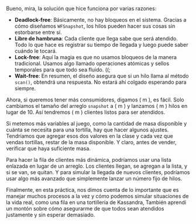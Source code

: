 Bueno, mira, la solución que hice funciona por varias razones:

- **Deadlock-free**: Básicamente, no hay bloqueos en el sistema. Gracias a cómo diseñamos `WFSnapshot`, los hilos pueden hacer sus cosas sin estorbarse entre sí.
- **Libre de hambruna**: Cada cliente que llega sabe que será atendido. Todo lo que hace es registrar su tiempo de llegada y luego puede saber cuándo le tocará.
- **Lock-free**: Aquí la magia es que no usamos bloqueos de la manera tradicional. Usamos algo llamado operaciones atómicas y sellos temporales para que todo sea fluido. ((;
- **Wait-free**: En resumen, el diseño asegura que si un hilo llama al método `scan()`, obtendrá una respuesta. No estará ahí colgado esperando para siempre.

Ahora, si queremos tener más consumidores, digamos \( m \), es fácil. Solo cambiamos el tamaño del arreglo `snapshot` a \( m \) y lanzamos \( m \) hilos en lugar de 10. Así tendremos \( m \) clientes listos para ser atendidos.

Si metemos más variables al juego, como la cantidad de masa disponible y cuánta se necesita para una tortilla, hay que hacer algunos ajustes. Tendríamos que agregar esos dos valores en la clase y cada vez que vendas tortillas, restar de la masa disponible. Y claro, antes de vender, verificar que haya suficiente masa.

Para hacer la fila de clientes más dinámica, podríamos usar una lista enlazada en lugar de un arreglo. Los clientes llegan, se agregan a la lista, y si se van, se quitan. Y para simular la llegada de nuevos clientes, podríamos usar algo más avanzado que simplemente lanzar un número fijo de hilos.

Finalmente, en esta práctica, nos dimos cuenta de lo importante que es manejar muchos procesos a la vez y cómo podemos simular situaciones de la vida real, como una fila en una tortillería de Kassandra, También aprendí un montón sobre cómo asegurarme de que todos sean atendidos justamente y sin esperar demasiado.
